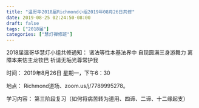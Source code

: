```yaml
---
title: "温哥华2018届Richmond小组2019年08月26日共修"
date: 2019-08-25 02:24:50-08:00
draft: false
tags: ["2018届"]
categories: ["慧灯禅修班"]
---
```

2018届温哥华慧灯小组共修通知：
诸法等性本基法界中
自现圆满三身游舞力
离障本来怙主龙钦巴
祈请无垢光尊常护我

时间：
2019年8月26日 星期一，下午6：30

地点：
Richmond道场、zoom.us/j/7789995278。

学习内容：
第三阶段复习（如何将病苦转为道用、四谛、二谛、十二缘起支）
